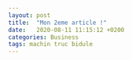 ```yaml
---
layout: post
title:  "Mon 2eme article !"
date:   2020-08-11 11:15:12 +0200
categories: Business
tags: machin truc bidule
---
```

